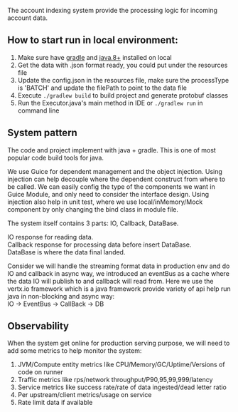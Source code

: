 The account indexing system provide the processing 
logic for incoming account data.

## How to start run in local environment:
1. Make sure have [gradle](https://gradle.org/install/) and [java.8+](https://www.oracle.com/java/technologies/downloads/) installed on local
2. Get the data with .json format ready, you could put under the resources file
3. Update the config.json in the resources file, make sure the processType is 'BATCH' and update the filePath to point to the data file
4. Execute ```./gradlew build``` to build project and generate protobuf classes
5. Run the Executor.java's main method in IDE or ```./gradlew run``` in command line

## System pattern
The code and project implement with java + gradle. This is one of most
popular code build tools for java. 

We use Guice for dependent management and the object injection. Using
injection can help decouple where the dependent construct from where to
be called. We can easily config the type of the components we want
in Guice Module, and only need to consider the interface design. Using
injection also help in unit test, where we use local/inMemory/Mock
component by only changing the bind class in module file.

The system itself contains 3 parts:
IO, Callback, DataBase.

IO response for reading data.  
Callback response for processing data before insert DataBase.  
DataBase is where the data final landed.

Consider we will handle the streaming format data in production env 
and do IO and callback in async way, we introduced an eventBus as
a cache where the data IO will publish to and callback will read from.
Here we use the vertx.io framework which is a java framework provide
variety of api help run java in non-blocking and async way:  
IO -> EventBus -> CallBack -> DB

## Observability
When the system get online for production serving purpose, we will
need to add some metrics to help monitor the system:
1. JVM/Compute entity metrics like CPU/Memory/GC/Uptime/Versions of code on runner
2. Traffic metrics like rps/network throughput/P90,95,99,999/latency
3. Service metrics like success rate/rate of data ingested/dead letter ratio
4. Per upstream/client metrics/usage on service
5. Rate limit data if available
